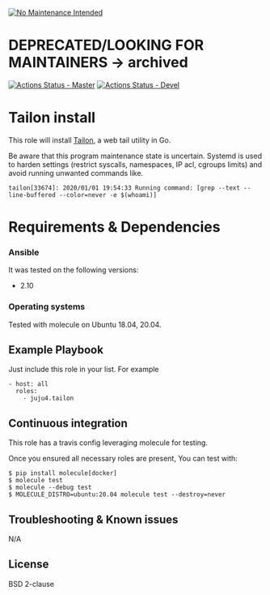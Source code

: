 [![No Maintenance Intended](http://unmaintained.tech/badge.svg)](http://unmaintained.tech/)
# DEPRECATED/LOOKING FOR MAINTAINERS -> archived

[![Actions Status - Master](https://github.com/juju4/ansible-tailon/workflows/AnsibleCI/badge.svg)](https://github.com/juju4/ansible-tailon/actions?query=branch%3Amaster)
[![Actions Status - Devel](https://github.com/juju4/ansible-tailon/workflows/AnsibleCI/badge.svg?branch=devel)](https://github.com/juju4/ansible-tailon/actions?query=branch%3Adevel)

# Tailon install

This role will install [Tailon](https://github.com/gvalkov/tailon), a web tail utility in Go.

Be aware that this program maintenance state is uncertain.
Systemd is used to harden settings (restrict syscalls, namespaces, IP acl, cgroups limits) and avoid running unwanted commands like.
```
tailon[33674]: 2020/01/01 19:54:33 Running command: [grep --text --line-buffered --color=never -e $(whoami)]
```

# Requirements & Dependencies

### Ansible
It was tested on the following versions:
 * 2.10

### Operating systems

Tested with molecule on Ubuntu 18.04, 20.04.

## Example Playbook

Just include this role in your list.
For example

```
- host: all
  roles:
    - juju4.tailon
```

## Continuous integration

This role has a travis config leveraging molecule for testing.

Once you ensured all necessary roles are present, You can test with:
```
$ pip install molecule[docker]
$ molecule test
$ molecule --debug test
$ MOLECULE_DISTRO=ubuntu:20.04 molecule test --destroy=never
```

## Troubleshooting & Known issues

N/A

## License

BSD 2-clause
